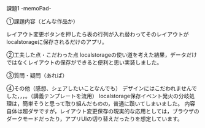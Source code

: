 課題1 -memoPad-

①課題内容（どんな作品か）

レイアウト変更ボタンを押したら表の行列が入れ替わってそのレイアウトがlocalstorageに保存されるだけのアプリ。


②工夫した点・こだわった点
localstorageの使い道を考えた結果，データだけではなくレイアウトの保存ができると便利と思い実装しました。

③質問・疑問（あれば）

④その他（感想、シェアしたいことなんでも）
デザインにはこだわれませんでした，，，。（講義テンプレートを流用）
localstorage保存イベント発火の分岐処理は，簡単そうと思って取り組んだものの，普通に躓いてしまいました。
内容自体は超ダサですが，レイアウト変更保存の現実的な応用としては，ブラウザのダークモードだったり，アプリUIの切り替えだったりを想定しています。
